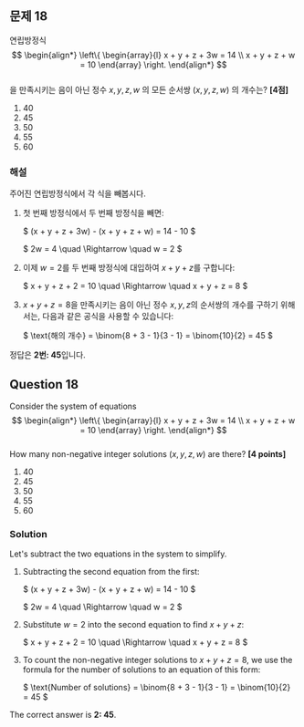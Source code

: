 ## 문제 18
연립방정식  
$$  
\begin{align*}  
\left\{  
\begin{array}{l}  
x + y + z + 3w = 14 \\  
x + y + z + w = 10  
\end{array}  
\right.  
\end{align*}  
$$  
을 만족시키는 음이 아닌 정수 $x, y, z, w$ 의 모든 순서쌍 $(x, y, z, w)$ 의 개수는? **[4점]**

1. 40  
2. 45  
3. 50  
4. 55  
5. 60  

### 해설  
주어진 연립방정식에서 각 식을 빼봅시다.

1. 첫 번째 방정식에서 두 번째 방정식을 빼면:

   $
   (x + y + z + 3w) - (x + y + z + w) = 14 - 10
   $

   $
   2w = 4 \quad \Rightarrow \quad w = 2
   $

2. 이제 $w = 2$를 두 번째 방정식에 대입하여 $x + y + z$를 구합니다:

   $
   x + y + z + 2 = 10 \quad \Rightarrow \quad x + y + z = 8
   $

3. $x + y + z = 8$을 만족시키는 음이 아닌 정수 $x, y, z$의 순서쌍의 개수를 구하기 위해서는, 다음과 같은 공식을 사용할 수 있습니다:

   $
   \text{해의 개수} = \binom{8 + 3 - 1}{3 - 1} = \binom{10}{2} = 45
   $

정답은 **2번: 45**입니다.

## Question 18
Consider the system of equations  
$$  
\begin{align*}  
\left\{  
\begin{array}{l}  
x + y + z + 3w = 14 \\  
x + y + z + w = 10  
\end{array}  
\right.  
\end{align*}  
$$  
How many non-negative integer solutions $(x, y, z, w)$ are there? **[4 points]**

1. 40  
2. 45  
3. 50  
4. 55  
5. 60  

### Solution  
Let's subtract the two equations in the system to simplify.

1. Subtracting the second equation from the first:

   $
   (x + y + z + 3w) - (x + y + z + w) = 14 - 10
   $

   $
   2w = 4 \quad \Rightarrow \quad w = 2
   $

2. Substitute $w = 2$ into the second equation to find $x + y + z$:

   $
   x + y + z + 2 = 10 \quad \Rightarrow \quad x + y + z = 8
   $

3. To count the non-negative integer solutions to $x + y + z = 8$, we use the formula for the number of solutions to an equation of this form:

   $
   \text{Number of solutions} = \binom{8 + 3 - 1}{3 - 1} = \binom{10}{2} = 45
   $

The correct answer is **2: 45**.
